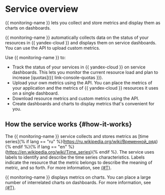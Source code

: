 # Service overview

{{ monitoring-name }} lets you collect and store metrics and display them as charts on dashboards.

{{ monitoring-name }} automatically collects data on the status of your resources in {{ yandex-cloud }} and displays them on service dashboards. You can use the API to upload custom metrics.

Use {{ monitoring-name }} to:
* Track the status of your services in {{ yandex-cloud }} on service dashboards. This lets you monitor the current resource load and plan to increase [quotas]({{ link-console-quotas }}).
* Upload your own metrics using the API. You can place the metrics of your application and the metrics of {{ yandex-cloud }} resources it uses on a single dashboard.
* Download resource metrics and custom metrics using the API.
* Create dashboards and charts to display metrics that's convenient for you.

## How the service works {#how-it-works}

The {{ monitoring-name }} service collects and stores metrics as [time series]{% if lang == "ru" %}(https://ru.wikipedia.org/wiki/Временной_ряд){% endif %}{% if lang == "en" %}(https://en.wikipedia.org/wiki/Time_series){% endif %}. The service uses labels to identify and describe the time series characteristics. Labels indicate the resource that the metric belongs to describe the meaning of metric, and so forth. For more information, see [{#T}](data-model.md).

{{ monitoring-name }} displays metrics on charts. You can place a large number of interrelated charts on dashboards. For more information, see [{#T}](visualization/index.md).